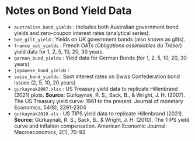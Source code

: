 # Notes on Bond Yield Data

+ `australian_bond_yields` : Includes both Australian government bond yields and zero-coupon interest rates (analytical series).
+ `boe_gilt_yield` : Yields on UK government bonds (also known as gilts).
+ `france_oat_yields` : French OATs (*Obligations assimilables du Trésor*) yield data for 1, 2, 5, 10, 20, 30 years.
+ `german_bund_yields` : Yield data for German Bunds (for 1, 2, 5, 10, 20, 30 years)
+ `japanese_bond_yields` :
+ `swiss_bond_yields` : Spot interest rates on Swiss Confederation bond issues (2, 5, 10, 20 years)
+ `gurkaynak2007.xlsx` : US Treasury yield data to replicate Hillenbrand (2021) plots. **Source:** Gürkaynak, R. S., Sack, B., & Wright, J. H. (2007). The US Treasury yield curve: 1961 to the present. Journal of monetary Economics, 54(8), 2291-2304
+ `gurkaynak2010.xls` : US TIPS yield data to replicate Hillenbrand (2021). **Source:** Gürkaynak, R. S., Sack, B., & Wright, J. H. (2010). The TIPS yield curve and inflation compensation. American Economic Journal: Macroeconomics, 2(1), 70-92.
